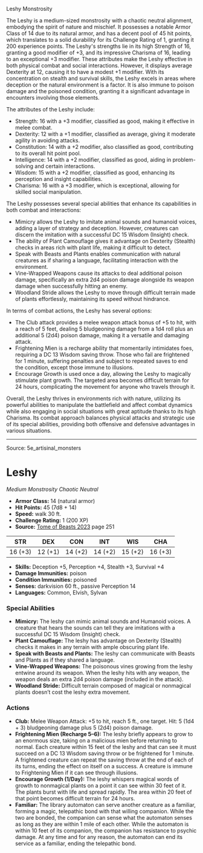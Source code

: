 <MonsterName/>Leshy</MonsterName>
<CreatureType/>Monstrosity</CreatureType>

<summary>The Leshy is a medium-sized monstrosity with a chaotic neutral alignment, embodying the spirit of nature and mischief. It possesses a notable Armor Class of 14 due to its natural armor, and has a decent pool of 45 hit points, which translates to a solid durability for its Challenge Rating of 1, granting it 200 experience points. The Leshy's strengths lie in its high Strength of 16, granting a good modifier of +3, and its impressive Charisma of 16, leading to an exceptional +3 modifier. These attributes make the Leshy effective in both physical combat and social interactions. However, it displays average Dexterity at 12, causing it to have a modest +1 modifier. With its concentration on stealth and survival skills, the Leshy excels in areas where deception or the natural environment is a factor. It is also immune to poison damage and the poisoned condition, granting it a significant advantage in encounters involving those elements.</summary>

<detail>

The attributes of the Leshy include:
- Strength: 16 with a +3 modifier, classified as good, making it effective in melee combat.
- Dexterity: 12 with a +1 modifier, classified as average, giving it moderate agility in avoiding attacks.
- Constitution: 14 with a +2 modifier, also classified as good, contributing to its overall hit point pool.
- Intelligence: 14 with a +2 modifier, classified as good, aiding in problem-solving and certain interactions.
- Wisdom: 15 with a +2 modifier, classified as good, enhancing its perception and insight capabilities.
- Charisma: 16 with a +3 modifier, which is exceptional, allowing for skilled social manipulation.

The Leshy possesses several special abilities that enhance its capabilities in both combat and interactions:
- Mimicry allows the Leshy to imitate animal sounds and humanoid voices, adding a layer of strategy and deception. However, creatures can discern the imitation with a successful DC 15 Wisdom (Insight) check.
- The ability of Plant Camouflage gives it advantage on Dexterity (Stealth) checks in areas rich with plant life, making it difficult to detect.
- Speak with Beasts and Plants enables communication with natural creatures as if sharing a language, facilitating interaction with the environment.
- Vine-Wrapped Weapons cause its attacks to deal additional poison damage, specifically an extra 2d4 poison damage alongside its weapon damage when successfully hitting an enemy.
- Woodland Stride allows the Leshy to move through difficult terrain made of plants effortlessly, maintaining its speed without hindrance.

In terms of combat actions, the Leshy has several options:
- The Club attack provides a melee weapon attack bonus of +5 to hit, with a reach of 5 feet, dealing 5 bludgeoning damage from a 1d4 roll plus an additional 5 (2d4) poison damage, making it a versatile and damaging attack.
- Frightening Mien is a recharge ability that momentarily intimidates foes, requiring a DC 13 Wisdom saving throw. Those who fail are frightened for 1 minute, suffering penalties and subject to repeated saves to end the condition, except those immune to illusions.
- Encourage Growth is used once a day, allowing the Leshy to magically stimulate plant growth. The targeted area becomes difficult terrain for 24 hours, complicating the movement for anyone who travels through it.

Overall, the Leshy thrives in environments rich with nature, utilizing its powerful abilities to manipulate the battlefield and affect combat dynamics while also engaging in social situations with great aptitude thanks to its high Charisma. Its combat approach balances physical attacks and strategic use of its special abilities, providing both offensive and defensive advantages in various situations.</detail>



---

Source: 5e_artisinal_monsters

# Leshy

*Medium* *Monstrosity* *Chaotic Neutral*

- **Armor Class:** 14 (natural armor)
- **Hit Points:** 45 (7d8 + 14)
- **Speed:** walk 30 ft.
- **Challenge Rating:** 1 (200 XP)
- **Source:** [Tome of Beasts 2023](https://koboldpress.com/kpstore/product/tome-of-beasts-1-2023-edition/) page 251

| STR | DEX | CON | INT | WIS | CHA |
| --- | --- | --- | --- | --- | --- |
| 16 (+3) | 12 (+1) | 14 (+2) | 14 (+2) | 15 (+2) | 16 (+3) |

- **Skills:** Deception +5, Perception +4, Stealth +3, Survival +4
- **Damage Immunities:** poison
- **Condition Immunities:** poisoned
- **Senses:** darkvision 60 ft., passive Perception 14
- **Languages:** Common, Elvish, Sylvan

### Special Abilities

- **Mimicry:** The leshy can mimic animal sounds and Humanoid voices. A creature that hears the sounds can tell they are imitations with a successful DC 15 Wisdom (Insight) check.
- **Plant Camouflage:** The leshy has advantage on Dexterity (Stealth) checks it makes in any terrain with ample obscuring plant life.
- **Speak with Beasts and Plants:** The leshy can communicate with Beasts and Plants as if they shared a language.
- **Vine-Wrapped Weapons:** The poisonous vines growing from the leshy entwine around its weapon. When the leshy hits with any weapon, the weapon deals an extra 2d4 poison damage (included in the attack).
- **Woodland Stride:** Difficult terrain composed of magical or nonmagical plants doesn’t cost the leshy extra movement.

### Actions

- **Club:** Melee Weapon Attack: +5 to hit, reach 5 ft., one target. Hit: 5 (1d4 + 3) bludgeoning damage plus 5 (2d4) poison damage.
- **Frightening Mien (Recharge 5–6):** The leshy briefly appears to grow to an enormous size, taking on a malicious mien before returning to normal. Each creature within 15 feet of the leshy and that can see it must succeed on a DC 13 Wisdom saving throw or be frightened for 1 minute. A frightened creature can repeat the saving throw at the end of each of its turns, ending the effect on itself on a success. A creature is immune to Frightening Mien if it can see through illusions.
- **Encourage Growth (1/Day):** The leshy whispers magical words of growth to nonmagical plants on a point it can see within 30 feet of it. The plants burst with life and spread rapidly. The area within 20 feet of that point becomes difficult terrain for 24 hours.
- **Familiar:** The library automaton can serve another creature as a familiar, forming a magic, telepathic bond with that willing companion. While the two are bonded, the companion can sense what the automaton senses as long as they are within 1 mile of each other. While the automaton is within 10 feet of its companion, the companion has resistance to psychic damage. At any time and for any reason, the automaton can end its service as a familiar, ending the telepathic bond.


